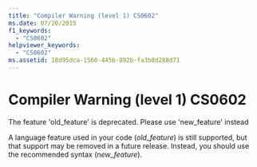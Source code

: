 ```yaml
---
title: "Compiler Warning (level 1) CS0602"
ms.date: 07/20/2015
f1_keywords: 
  - "CS0602"
helpviewer_keywords: 
  - "CS0602"
ms.assetid: 18d95dca-1560-445b-892b-fa3b8d288d71
---
```

# Compiler Warning (level 1) CS0602
The feature 'old_feature' is deprecated. Please use 'new_feature' instead  
  
 A language feature used in your code (*old_feature*) is still supported, but that support may be removed in a future release. Instead, you should use the recommended syntax (*new_feature*).
